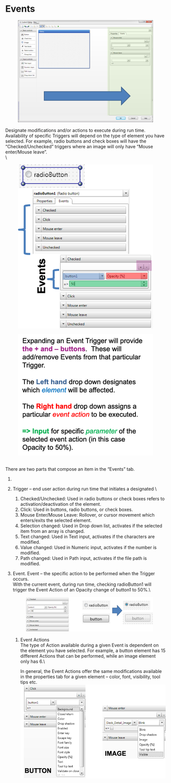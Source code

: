 # Events

<figure><img src="../../../../../.gitbook/assets/image (13) (1) (1).png" alt=""><figcaption></figcaption></figure>

Designate modifications and/or actions to execute during run time. Availability of specific Triggers will depend on the type of element you have selected. For example, radio buttons and check boxes will have the “Checked/Unchecked” triggers where an image will only have “Mouse enter/Mouse leave”.\
\


<div>

<figure><img src="../../../../../.gitbook/assets/image (14) (1) (1).png" alt="" width="524"><figcaption></figcaption></figure>

 

<figure><img src="../../../../../.gitbook/assets/image (15) (1) (1).png" alt="Expanding an Event Trigger will provide the + and – buttons.  These will add/remove Events from that particular Trigger.    The Left hand drop down designates which element will be affected.  The Right hand drop down assigns a particular event action to be executed.  => Input for specific parameter of the selected event action (in this case Opacity to 50%). "><figcaption></figcaption></figure>

</div>

\
There are two parts that compose an item in the “Events” tab.

1.
2. Trigger – end user action during run time that initiates a designated \

   1. Checked/Unchecked: Used in radio buttons or check boxes refers to activation/deactivation of the element.
   2. Click: Used in buttons, radio buttons, or check boxes.
   3. Mouse Enter/Mouse Leave: Rollover, or cursor movement which enters/exits the selected element.
   4. Selection changed: Used in Drop down list, activates if the selected item from an array is changed.
   5. Text changed: Used in Text input, activates if the characters are modified.
   6. Value changed: Used in Numeric input, activates if the number is modified.
   7. Path changed: Used in Path input, activates if the file path is modified.
3.  Event. Event – the specific action to be performed when the Trigger occurs.\
    With the current event, during run time, checking radioButton1 will trigger the Event Action of an Opacity change of button1 to 50%.\


    <figure><img src="../../../../../.gitbook/assets/image (16) (1) (1).png" alt=""><figcaption></figcaption></figure>

    1.  Event Actions\
        The type of Action available during a given Event is dependent on the element you have selected. For example, a button element has 15 different Actions that can be performed, while an image element only has 6.\


        In general, the Event Actions offer the same modifications available in the properties tab for a given element – color, font, visibility, tool tips etc.\
        ![](<../../../../../.gitbook/assets/image (18) (1) (1).png>)
